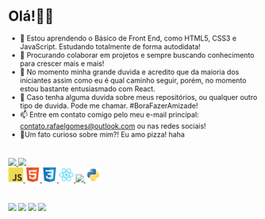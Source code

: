 # Olá!🐱‍🏍
- 🌱 Estou aprendendo o Básico de Front End, como HTML5, CSS3 e JavaScript. Estudando totalmente de forma autodidata!
- 👯 Procurando colaborar em projetos e sempre buscando conhecimento para crescer mais e mais!
- 🤔 No momento minha grande duvida e acredito que da maioria dos iniciantes assim como eu é qual caminho seguir, porém, no momento estou bastante entusiasmado com React.
- 💬 Caso tenha alguma duvida sobre meus repositórios, ou qualquer outro tipo de duvida. Pode me chamar. #BoraFazerAmizade!
- 📫 Entre em contato comigo pelo meu e-mail principal: contato.rafaelgomes@outlook.com ou nas redes sociais!
- 🍕Um fato curioso sobre mim?! Eu amo pizza! haha
#
<section>
  <a href="#">
  <img height=180em src='https://github-readme-stats.vercel.app/api?username=rafaelgomesxavier&show_icons=true&theme=dracula'>
  <img height=180em src='https://github-readme-stats.vercel.app/api/top-langs/?username=rafaelgomesxavier&layout=compact&theme=dracula'>
  <br>
  
  
  <img height=30em src='https://github.com/devicons/devicon/blob/master/icons/javascript/javascript-original.svg'>
  <img height=30em src='https://github.com/devicons/devicon/blob/master/icons/html5/html5-original.svg'>
  <img height=30em src='https://github.com/devicons/devicon/blob/master/icons/css3/css3-original.svg'>
  <img height=30em src='https://github.com/devicons/devicon/blob/master/icons/react/react-original.svg'>
  <img height=30em src='https://github.com/devicons/devicon/blob/master/icons/react/node-original.svg'>
  <img height=30em src='https://github.com/devicons/devicon/blob/master/icons/python/python-original.svg'>
</section>
<p></p>
  

#
<section>
<a href='https://www.linkedin.com/in/rafaelgomesxavier' target='_blank'><img src='https://img.shields.io/badge/LinkedIn-0077B5?style=for-the-badge&logo=linkedin&logoColor=white'></a>
<a href='https://github.com/RafaelGomesXavier' target='_blank'><img src='https://img.shields.io/badge/GitHub-100000?style=for-the-badge&logo=github&logoColor=white'></a>
<a href='https://open.spotify.com/user/12177609036' target='_blank'><img src='https://img.shields.io/badge/Spotify-1ED760?&style=for-the-badge&logo=spotify&logoColor=white'></a>
<a href='mailto:contato.rafaelgomes@outlook.com' target='_blank'><img src='https://img.shields.io/badge/Microsoft_Outlook-0078D4?style=for-the-badge&logo=microsoft-outlook&logoColor=white'></a>
</section>
